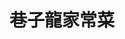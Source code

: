---
title: "巷子龍家常菜"
description: "巷子龍家常菜"
layout: shop
keywords:
  - 美食競賽
  - 台灣美食
  - 美食精選
datePublished: "2025-06-30"
dateModified: "2025-07-05"
city: "台北市"
district: "大安區"
address: "台北市大安區四維路25號"
phone: "0223254566"
geo: "25.03547183867151, 121.54816477935941"
google_map: "https://maps.app.goo.gl/kBLim7TJ8VGPzLwg7"
footinder: "https://footinder.com.tw/%E5%8F%B0%E5%8C%97%E5%B8%82%E5%A4%A7%E5%AE%89%E5%8D%80/8585/"
official: "https://www.facebook.com/talkingheadrestaurant/"
award:
  - name: "500盤"
    year: "2024"
    entries:
      - dishes:
          - "蒼蠅頭"

---